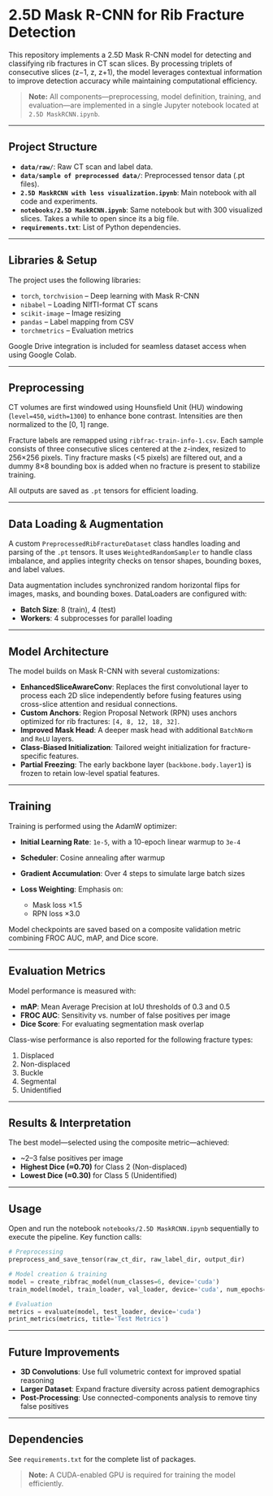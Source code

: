 # 2.5D Mask R-CNN for Rib Fracture Detection

This repository implements a 2.5D Mask R-CNN model for detecting and classifying rib fractures in CT scan slices. By processing triplets of consecutive slices (z−1, z, z+1), the model leverages contextual information to improve detection accuracy while maintaining computational efficiency.

> **Note:** All components—preprocessing, model definition, training, and evaluation—are implemented in a single Jupyter notebook located at `2.5D MaskRCNN.ipynb`.

---

## Project Structure

* **`data/raw/`**: Raw CT scan and label data.
* **`data/sample of preprocessed data/`**: Preprocessed tensor data (.pt files).
* **`2.5D MaskRCNN with less visualization.ipynb`**: Main notebook with all code and experiments. 
* **`notebooks/2.5D MaskRCNN.ipynb`**: Same notebook but with 300 visualized slices. Takes a while to open since its a big file.
* **`requirements.txt`**: List of Python dependencies.

---

## Libraries & Setup

The project uses the following libraries:

* `torch`, `torchvision` – Deep learning with Mask R-CNN
* `nibabel` – Loading NIfTI-format CT scans
* `scikit-image` – Image resizing
* `pandas` – Label mapping from CSV
* `torchmetrics` – Evaluation metrics

Google Drive integration is included for seamless dataset access when using Google Colab.

---

## Preprocessing

CT volumes are first windowed using Hounsfield Unit (HU) windowing (`level=450`, `width=1300`) to enhance bone contrast. Intensities are then normalized to the \[0, 1] range.

Fracture labels are remapped using `ribfrac-train-info-1.csv`. Each sample consists of three consecutive slices centered at the z-index, resized to 256×256 pixels. Tiny fracture masks (<5 pixels) are filtered out, and a dummy 8×8 bounding box is added when no fracture is present to stabilize training.

All outputs are saved as `.pt` tensors for efficient loading.

---

## Data Loading & Augmentation

A custom `PreprocessedRibFractureDataset` class handles loading and parsing of the `.pt` tensors. It uses `WeightedRandomSampler` to handle class imbalance, and applies integrity checks on tensor shapes, bounding boxes, and label values.

Data augmentation includes synchronized random horizontal flips for images, masks, and bounding boxes. DataLoaders are configured with:

* **Batch Size**: 8 (train), 4 (test)
* **Workers**: 4 subprocesses for parallel loading

---

## Model Architecture

The model builds on Mask R-CNN with several customizations:

* **EnhancedSliceAwareConv**: Replaces the first convolutional layer to process each 2D slice independently before fusing features using cross-slice attention and residual connections.
* **Custom Anchors**: Region Proposal Network (RPN) uses anchors optimized for rib fractures: `[4, 8, 12, 18, 32]`.
* **Improved Mask Head**: A deeper mask head with additional `BatchNorm` and `ReLU` layers.
* **Class-Biased Initialization**: Tailored weight initialization for fracture-specific features.
* **Partial Freezing**: The early backbone layer (`backbone.body.layer1`) is frozen to retain low-level spatial features.

---

## Training

Training is performed using the AdamW optimizer:

* **Initial Learning Rate**: `1e-5`, with a 10-epoch linear warmup to `3e-4`
* **Scheduler**: Cosine annealing after warmup
* **Gradient Accumulation**: Over 4 steps to simulate large batch sizes
* **Loss Weighting**: Emphasis on:

  * Mask loss ×1.5
  * RPN loss ×3.0

Model checkpoints are saved based on a composite validation metric combining FROC AUC, mAP, and Dice score.

---

## Evaluation Metrics

Model performance is measured with:

* **mAP**: Mean Average Precision at IoU thresholds of 0.3 and 0.5
* **FROC AUC**: Sensitivity vs. number of false positives per image
* **Dice Score**: For evaluating segmentation mask overlap

Class-wise performance is also reported for the following fracture types:

1. Displaced
2. Non-displaced
3. Buckle
4. Segmental
5. Unidentified

---

## Results & Interpretation

The best model—selected using the composite metric—achieved:

* \~2–3 false positives per image
* **Highest Dice (≈0.70)** for Class 2 (Non-displaced)
* **Lowest Dice (≈0.30)** for Class 5 (Unidentified)

---

## Usage

Open and run the notebook `notebooks/2.5D MaskRCNN.ipynb` sequentially to execute the pipeline. Key function calls:

```python
# Preprocessing
preprocess_and_save_tensor(raw_ct_dir, raw_label_dir, output_dir)

# Model creation & training
model = create_ribfrac_model(num_classes=6, device='cuda')
train_model(model, train_loader, val_loader, device='cuda', num_epochs=20)

# Evaluation
metrics = evaluate(model, test_loader, device='cuda')
print_metrics(metrics, title='Test Metrics')
```

---

## Future Improvements

* **3D Convolutions**: Use full volumetric context for improved spatial reasoning
* **Larger Dataset**: Expand fracture diversity across patient demographics
* **Post-Processing**: Use connected-components analysis to remove tiny false positives

---

## Dependencies

See `requirements.txt` for the complete list of packages.

> **Note:** A CUDA-enabled GPU is required for training the model efficiently.

